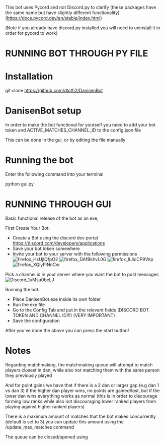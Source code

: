This bot uses Pycord and not Discord.py to clarify (these packages have the same name but have slightly different functionality)
(https://docs.pycord.dev/en/stable/index.html)

(Note if you already have discord.py installed you will need to uninstall it in order for pycord to work)

# RUNNING BOT THROUGH PY FILE
# Installation
git clone https://github.com/dlotfi2/DanisenBot

# DanisenBot setup
In order to make the bot functional for yourself you need to add your bot token and ACTIVE_MATCHES_CHANNEL_ID to the config.json file

This can be done in the gui, or by editing the file manually

# Running the bot

Enter the following command into your terminal

python gui.py


# RUNNING THROUGH GUI
Basic functional release of the bot as an exe,


First Create Your Bot:
- Create a Bot using the discord dev portal https://discord.com/developers/applications
- Save your bot token somewhere
- Invite your bot to your server with the following permissions
![firefox_HsUjlQfpO2](https://github.com/user-attachments/assets/de93b627-a109-4361-b528-cc26361ad703)
![firefox_DAfBkhvL0G](https://github.com/user-attachments/assets/0eede925-cf92-4458-bf8c-c340721d4948)
![firefox_8JicCP8Vkp](https://github.com/user-attachments/assets/1c1a694d-5f50-42d0-a04d-e36e827bdb4a)
![firefox_XQiyPiNnCw](https://github.com/user-attachments/assets/bb1c6779-dc93-42c9-800b-583ce16ce298)

Pick a channel id in your server where you want the bot to post messages
![Discord_1uMsu0beLJ](https://github.com/user-attachments/assets/3bed0f6a-97ae-48e6-8a8c-dcddd648eda7)

Running the bot:
- Place DanisenBot.exe inside its own folder
- Run the exe file
- Go to the Config Tab and put in the relevant fields (DISCORD BOT TOKEN AND CHANNEL ID!!!) (VERY IMPORTANT)
- Save the configuration

After you've done the above you can press the start button!


# Notes


Regarding matchmaking, the matchmaking queue will attempt to match players closest in dan, while also not matching them with the same person they previously played

And for point gains we have that if there  is a 2 dan or larger gap (e.g dan 1 vs dan 3) if the higher dan player wins, no points are gained/lost, but if the lower dan wins everything works as normal (this is in order to discourage farming low ranks while also not discouraging lower ranked players from playing against higher ranked players)


There is a maximum amount of matches that the bot makes concurrently (default is set to 3)
you can update this amount using the /update_max_matches command

The queue can be closed/opened using 
